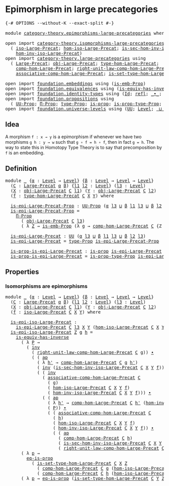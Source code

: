 # Epimorphism in large precategories

<pre class="Agda"><a id="47" class="Symbol">{-#</a> <a id="51" class="Keyword">OPTIONS</a> <a id="59" class="Pragma">--without-K</a> <a id="71" class="Pragma">--exact-split</a> <a id="85" class="Symbol">#-}</a>

<a id="90" class="Keyword">module</a> <a id="97" href="category-theory.epimorphisms-large-precategories.html" class="Module">category-theory.epimorphisms-large-precategories</a> <a id="146" class="Keyword">where</a>

<a id="153" class="Keyword">open</a> <a id="158" class="Keyword">import</a> <a id="165" href="category-theory.isomorphisms-large-precategories.html" class="Module">category-theory.isomorphisms-large-precategories</a> <a id="214" class="Keyword">using</a>
  <a id="222" class="Symbol">(</a> <a id="224" href="category-theory.isomorphisms-large-precategories.html#1875" class="Function">iso-Large-Precat</a><a id="240" class="Symbol">;</a> <a id="242" href="category-theory.isomorphisms-large-precategories.html#2021" class="Function">hom-iso-Large-Precat</a><a id="262" class="Symbol">;</a> <a id="264" href="category-theory.isomorphisms-large-precategories.html#2396" class="Function">is-sec-hom-inv-iso-Large-Precat</a><a id="295" class="Symbol">;</a>
    <a id="301" href="category-theory.isomorphisms-large-precategories.html#2276" class="Function">hom-inv-iso-Large-Precat</a><a id="325" class="Symbol">)</a>
<a id="327" class="Keyword">open</a> <a id="332" class="Keyword">import</a> <a id="339" href="category-theory.large-precategories.html" class="Module">category-theory.large-precategories</a> <a id="375" class="Keyword">using</a>
  <a id="383" class="Symbol">(</a> <a id="385" href="category-theory.large-precategories.html#654" class="Record">Large-Precat</a><a id="397" class="Symbol">;</a> <a id="399" href="category-theory.large-precategories.html#772" class="Field">obj-Large-Precat</a><a id="415" class="Symbol">;</a> <a id="417" href="category-theory.large-precategories.html#2369" class="Function">type-hom-Large-Precat</a><a id="438" class="Symbol">;</a>
    <a id="444" href="category-theory.large-precategories.html#938" class="Field">comp-hom-Large-Precat</a><a id="465" class="Symbol">;</a> <a id="467" href="category-theory.large-precategories.html#1956" class="Field">right-unit-law-comp-hom-Large-Precat</a><a id="503" class="Symbol">;</a>
    <a id="509" href="category-theory.large-precategories.html#1294" class="Field">associative-comp-hom-Large-Precat</a><a id="542" class="Symbol">;</a> <a id="544" href="category-theory.large-precategories.html#2469" class="Function">is-set-type-hom-Large-Precat</a><a id="572" class="Symbol">)</a>

<a id="575" class="Keyword">open</a> <a id="580" class="Keyword">import</a> <a id="587" href="foundation.embeddings.html" class="Module">foundation.embeddings</a> <a id="609" class="Keyword">using</a> <a id="615" class="Symbol">(</a><a id="616" href="foundation.embeddings.html#1916" class="Function">is-emb-Prop</a><a id="627" class="Symbol">)</a>
<a id="629" class="Keyword">open</a> <a id="634" class="Keyword">import</a> <a id="641" href="foundation.equivalences.html" class="Module">foundation.equivalences</a> <a id="665" class="Keyword">using</a> <a id="671" class="Symbol">(</a><a id="672" href="foundation-core.equivalences.html#2999" class="Function">is-equiv-has-inverse</a><a id="692" class="Symbol">)</a>
<a id="694" class="Keyword">open</a> <a id="699" class="Keyword">import</a> <a id="706" href="foundation.identity-types.html" class="Module">foundation.identity-types</a> <a id="732" class="Keyword">using</a> <a id="738" class="Symbol">(</a><a id="739" href="foundation-core.identity-types.html#641" class="Datatype">Id</a><a id="741" class="Symbol">;</a> <a id="743" href="foundation-core.identity-types.html#694" class="InductiveConstructor">refl</a><a id="747" class="Symbol">;</a> <a id="749" href="foundation-core.identity-types.html#1239" class="Function Operator">_∙_</a><a id="752" class="Symbol">;</a> <a id="754" href="foundation-core.identity-types.html#2853" class="Function">ap</a><a id="756" class="Symbol">;</a> <a id="758" href="foundation-core.identity-types.html#1552" class="Function">inv</a><a id="761" class="Symbol">)</a>
<a id="763" class="Keyword">open</a> <a id="768" class="Keyword">import</a> <a id="775" href="foundation.propositions.html" class="Module">foundation.propositions</a> <a id="799" class="Keyword">using</a>
  <a id="807" class="Symbol">(</a> <a id="809" href="foundation-core.propositions.html#1380" class="Function">UU-Prop</a><a id="816" class="Symbol">;</a> <a id="818" href="foundation-core.propositions.html#6683" class="Function">Π-Prop</a><a id="824" class="Symbol">;</a> <a id="826" href="foundation-core.propositions.html#1482" class="Function">type-Prop</a><a id="835" class="Symbol">;</a> <a id="837" href="foundation-core.propositions.html#1295" class="Function">is-prop</a><a id="844" class="Symbol">;</a> <a id="846" href="foundation-core.propositions.html#1549" class="Function">is-prop-type-Prop</a><a id="863" class="Symbol">;</a> <a id="865" href="foundation-core.propositions.html#2707" class="Function">eq-is-prop</a><a id="875" class="Symbol">)</a>
<a id="877" class="Keyword">open</a> <a id="882" class="Keyword">import</a> <a id="889" href="foundation.universe-levels.html" class="Module">foundation.universe-levels</a> <a id="916" class="Keyword">using</a> <a id="922" class="Symbol">(</a><a id="923" href="foundation-core.universe-levels.html#222" class="Primitive">UU</a><a id="925" class="Symbol">;</a> <a id="927" href="Agda.Primitive.html#597" class="Postulate">Level</a><a id="932" class="Symbol">;</a> <a id="934" href="Agda.Primitive.html#810" class="Primitive Operator">_⊔_</a><a id="937" class="Symbol">)</a>
</pre>
## Idea

A morphism `f : x → y` is a epimorphism if whenever we have two morphisms `g h : y → w` such that `g ∘ f = h ∘ f`, then in fact `g = h`. The way to state this in Homotopy Type Theory is to say that precomposition by `f` is an embedding.

## Definition

<pre class="Agda"><a id="1214" class="Keyword">module</a> <a id="1221" href="category-theory.epimorphisms-large-precategories.html#1221" class="Module">_</a> <a id="1223" class="Symbol">{</a><a id="1224" href="category-theory.epimorphisms-large-precategories.html#1224" class="Bound">α</a> <a id="1226" class="Symbol">:</a> <a id="1228" href="Agda.Primitive.html#597" class="Postulate">Level</a> <a id="1234" class="Symbol">→</a> <a id="1236" href="Agda.Primitive.html#597" class="Postulate">Level</a><a id="1241" class="Symbol">}</a> <a id="1243" class="Symbol">{</a><a id="1244" href="category-theory.epimorphisms-large-precategories.html#1244" class="Bound">β</a> <a id="1246" class="Symbol">:</a> <a id="1248" href="Agda.Primitive.html#597" class="Postulate">Level</a> <a id="1254" class="Symbol">→</a> <a id="1256" href="Agda.Primitive.html#597" class="Postulate">Level</a> <a id="1262" class="Symbol">→</a> <a id="1264" href="Agda.Primitive.html#597" class="Postulate">Level</a><a id="1269" class="Symbol">}</a>
  <a id="1273" class="Symbol">(</a><a id="1274" href="category-theory.epimorphisms-large-precategories.html#1274" class="Bound">C</a> <a id="1276" class="Symbol">:</a> <a id="1278" href="category-theory.large-precategories.html#654" class="Record">Large-Precat</a> <a id="1291" href="category-theory.epimorphisms-large-precategories.html#1224" class="Bound">α</a> <a id="1293" href="category-theory.epimorphisms-large-precategories.html#1244" class="Bound">β</a><a id="1294" class="Symbol">)</a> <a id="1296" class="Symbol">{</a><a id="1297" href="category-theory.epimorphisms-large-precategories.html#1297" class="Bound">l1</a> <a id="1300" href="category-theory.epimorphisms-large-precategories.html#1300" class="Bound">l2</a> <a id="1303" class="Symbol">:</a> <a id="1305" href="Agda.Primitive.html#597" class="Postulate">Level</a><a id="1310" class="Symbol">}</a> <a id="1312" class="Symbol">(</a><a id="1313" href="category-theory.epimorphisms-large-precategories.html#1313" class="Bound">l3</a> <a id="1316" class="Symbol">:</a> <a id="1318" href="Agda.Primitive.html#597" class="Postulate">Level</a><a id="1323" class="Symbol">)</a>
  <a id="1327" class="Symbol">(</a><a id="1328" href="category-theory.epimorphisms-large-precategories.html#1328" class="Bound">X</a> <a id="1330" class="Symbol">:</a> <a id="1332" href="category-theory.large-precategories.html#772" class="Field">obj-Large-Precat</a> <a id="1349" href="category-theory.epimorphisms-large-precategories.html#1274" class="Bound">C</a> <a id="1351" href="category-theory.epimorphisms-large-precategories.html#1297" class="Bound">l1</a><a id="1353" class="Symbol">)</a> <a id="1355" class="Symbol">(</a><a id="1356" href="category-theory.epimorphisms-large-precategories.html#1356" class="Bound">Y</a> <a id="1358" class="Symbol">:</a> <a id="1360" href="category-theory.large-precategories.html#772" class="Field">obj-Large-Precat</a> <a id="1377" href="category-theory.epimorphisms-large-precategories.html#1274" class="Bound">C</a> <a id="1379" href="category-theory.epimorphisms-large-precategories.html#1300" class="Bound">l2</a><a id="1381" class="Symbol">)</a>
  <a id="1385" class="Symbol">(</a><a id="1386" href="category-theory.epimorphisms-large-precategories.html#1386" class="Bound">f</a> <a id="1388" class="Symbol">:</a> <a id="1390" href="category-theory.large-precategories.html#2369" class="Function">type-hom-Large-Precat</a> <a id="1412" href="category-theory.epimorphisms-large-precategories.html#1274" class="Bound">C</a> <a id="1414" href="category-theory.epimorphisms-large-precategories.html#1328" class="Bound">X</a> <a id="1416" href="category-theory.epimorphisms-large-precategories.html#1356" class="Bound">Y</a><a id="1417" class="Symbol">)</a> <a id="1419" class="Keyword">where</a>

  <a id="1428" href="category-theory.epimorphisms-large-precategories.html#1428" class="Function">is-epi-Large-Precat-Prop</a> <a id="1453" class="Symbol">:</a> <a id="1455" href="foundation-core.propositions.html#1380" class="Function">UU-Prop</a> <a id="1463" class="Symbol">(</a><a id="1464" href="category-theory.epimorphisms-large-precategories.html#1224" class="Bound">α</a> <a id="1466" href="category-theory.epimorphisms-large-precategories.html#1313" class="Bound">l3</a> <a id="1469" href="Agda.Primitive.html#810" class="Primitive Operator">⊔</a> <a id="1471" href="category-theory.epimorphisms-large-precategories.html#1244" class="Bound">β</a> <a id="1473" href="category-theory.epimorphisms-large-precategories.html#1297" class="Bound">l1</a> <a id="1476" href="category-theory.epimorphisms-large-precategories.html#1313" class="Bound">l3</a> <a id="1479" href="Agda.Primitive.html#810" class="Primitive Operator">⊔</a> <a id="1481" href="category-theory.epimorphisms-large-precategories.html#1244" class="Bound">β</a> <a id="1483" href="category-theory.epimorphisms-large-precategories.html#1300" class="Bound">l2</a> <a id="1486" href="category-theory.epimorphisms-large-precategories.html#1313" class="Bound">l3</a><a id="1488" class="Symbol">)</a>
  <a id="1492" href="category-theory.epimorphisms-large-precategories.html#1428" class="Function">is-epi-Large-Precat-Prop</a> <a id="1517" class="Symbol">=</a>
    <a id="1523" href="foundation-core.propositions.html#6683" class="Function">Π-Prop</a>
      <a id="1536" class="Symbol">(</a> <a id="1538" href="category-theory.large-precategories.html#772" class="Field">obj-Large-Precat</a> <a id="1555" href="category-theory.epimorphisms-large-precategories.html#1274" class="Bound">C</a> <a id="1557" href="category-theory.epimorphisms-large-precategories.html#1313" class="Bound">l3</a><a id="1559" class="Symbol">)</a>
      <a id="1567" class="Symbol">(</a> <a id="1569" class="Symbol">λ</a> <a id="1571" href="category-theory.epimorphisms-large-precategories.html#1571" class="Bound">Z</a> <a id="1573" class="Symbol">→</a> <a id="1575" href="foundation.embeddings.html#1916" class="Function">is-emb-Prop</a> <a id="1587" class="Symbol">(λ</a> <a id="1590" href="category-theory.epimorphisms-large-precategories.html#1590" class="Bound">g</a> <a id="1592" class="Symbol">→</a> <a id="1594" href="category-theory.large-precategories.html#938" class="Field">comp-hom-Large-Precat</a> <a id="1616" href="category-theory.epimorphisms-large-precategories.html#1274" class="Bound">C</a> <a id="1618" class="Symbol">{</a><a id="1619" class="Argument">Z</a> <a id="1621" class="Symbol">=</a> <a id="1623" href="category-theory.epimorphisms-large-precategories.html#1571" class="Bound">Z</a><a id="1624" class="Symbol">}</a> <a id="1626" href="category-theory.epimorphisms-large-precategories.html#1590" class="Bound">g</a> <a id="1628" href="category-theory.epimorphisms-large-precategories.html#1386" class="Bound">f</a><a id="1629" class="Symbol">))</a>

  <a id="1635" href="category-theory.epimorphisms-large-precategories.html#1635" class="Function">is-epi-Large-Precat</a> <a id="1655" class="Symbol">:</a> <a id="1657" href="foundation-core.universe-levels.html#222" class="Primitive">UU</a> <a id="1660" class="Symbol">(</a><a id="1661" href="category-theory.epimorphisms-large-precategories.html#1224" class="Bound">α</a> <a id="1663" href="category-theory.epimorphisms-large-precategories.html#1313" class="Bound">l3</a> <a id="1666" href="Agda.Primitive.html#810" class="Primitive Operator">⊔</a> <a id="1668" href="category-theory.epimorphisms-large-precategories.html#1244" class="Bound">β</a> <a id="1670" href="category-theory.epimorphisms-large-precategories.html#1297" class="Bound">l1</a> <a id="1673" href="category-theory.epimorphisms-large-precategories.html#1313" class="Bound">l3</a> <a id="1676" href="Agda.Primitive.html#810" class="Primitive Operator">⊔</a> <a id="1678" href="category-theory.epimorphisms-large-precategories.html#1244" class="Bound">β</a> <a id="1680" href="category-theory.epimorphisms-large-precategories.html#1300" class="Bound">l2</a> <a id="1683" href="category-theory.epimorphisms-large-precategories.html#1313" class="Bound">l3</a><a id="1685" class="Symbol">)</a>
  <a id="1689" href="category-theory.epimorphisms-large-precategories.html#1635" class="Function">is-epi-Large-Precat</a> <a id="1709" class="Symbol">=</a> <a id="1711" href="foundation-core.propositions.html#1482" class="Function">type-Prop</a> <a id="1721" href="category-theory.epimorphisms-large-precategories.html#1428" class="Function">is-epi-Large-Precat-Prop</a>

  <a id="1749" href="category-theory.epimorphisms-large-precategories.html#1749" class="Function">is-prop-is-epi-Large-Precat</a> <a id="1777" class="Symbol">:</a> <a id="1779" href="foundation-core.propositions.html#1295" class="Function">is-prop</a> <a id="1787" href="category-theory.epimorphisms-large-precategories.html#1635" class="Function">is-epi-Large-Precat</a>
  <a id="1809" href="category-theory.epimorphisms-large-precategories.html#1749" class="Function">is-prop-is-epi-Large-Precat</a> <a id="1837" class="Symbol">=</a> <a id="1839" href="foundation-core.propositions.html#1549" class="Function">is-prop-type-Prop</a> <a id="1857" href="category-theory.epimorphisms-large-precategories.html#1428" class="Function">is-epi-Large-Precat-Prop</a>
</pre>
## Properties

### Isomorphisms are epimorphisms

<pre class="Agda"><a id="1945" class="Keyword">module</a> <a id="1952" href="category-theory.epimorphisms-large-precategories.html#1952" class="Module">_</a> <a id="1954" class="Symbol">{</a><a id="1955" href="category-theory.epimorphisms-large-precategories.html#1955" class="Bound">α</a> <a id="1957" class="Symbol">:</a> <a id="1959" href="Agda.Primitive.html#597" class="Postulate">Level</a> <a id="1965" class="Symbol">→</a> <a id="1967" href="Agda.Primitive.html#597" class="Postulate">Level</a><a id="1972" class="Symbol">}</a> <a id="1974" class="Symbol">{</a><a id="1975" href="category-theory.epimorphisms-large-precategories.html#1975" class="Bound">β</a> <a id="1977" class="Symbol">:</a> <a id="1979" href="Agda.Primitive.html#597" class="Postulate">Level</a> <a id="1985" class="Symbol">→</a> <a id="1987" href="Agda.Primitive.html#597" class="Postulate">Level</a> <a id="1993" class="Symbol">→</a> <a id="1995" href="Agda.Primitive.html#597" class="Postulate">Level</a><a id="2000" class="Symbol">}</a>
  <a id="2004" class="Symbol">(</a><a id="2005" href="category-theory.epimorphisms-large-precategories.html#2005" class="Bound">C</a> <a id="2007" class="Symbol">:</a> <a id="2009" href="category-theory.large-precategories.html#654" class="Record">Large-Precat</a> <a id="2022" href="category-theory.epimorphisms-large-precategories.html#1955" class="Bound">α</a> <a id="2024" href="category-theory.epimorphisms-large-precategories.html#1975" class="Bound">β</a><a id="2025" class="Symbol">)</a> <a id="2027" class="Symbol">{</a><a id="2028" href="category-theory.epimorphisms-large-precategories.html#2028" class="Bound">l1</a> <a id="2031" href="category-theory.epimorphisms-large-precategories.html#2031" class="Bound">l2</a> <a id="2034" class="Symbol">:</a> <a id="2036" href="Agda.Primitive.html#597" class="Postulate">Level</a><a id="2041" class="Symbol">}</a> <a id="2043" class="Symbol">(</a><a id="2044" href="category-theory.epimorphisms-large-precategories.html#2044" class="Bound">l3</a> <a id="2047" class="Symbol">:</a> <a id="2049" href="Agda.Primitive.html#597" class="Postulate">Level</a><a id="2054" class="Symbol">)</a>
  <a id="2058" class="Symbol">(</a><a id="2059" href="category-theory.epimorphisms-large-precategories.html#2059" class="Bound">X</a> <a id="2061" class="Symbol">:</a> <a id="2063" href="category-theory.large-precategories.html#772" class="Field">obj-Large-Precat</a> <a id="2080" href="category-theory.epimorphisms-large-precategories.html#2005" class="Bound">C</a> <a id="2082" href="category-theory.epimorphisms-large-precategories.html#2028" class="Bound">l1</a><a id="2084" class="Symbol">)</a> <a id="2086" class="Symbol">(</a><a id="2087" href="category-theory.epimorphisms-large-precategories.html#2087" class="Bound">Y</a> <a id="2089" class="Symbol">:</a> <a id="2091" href="category-theory.large-precategories.html#772" class="Field">obj-Large-Precat</a> <a id="2108" href="category-theory.epimorphisms-large-precategories.html#2005" class="Bound">C</a> <a id="2110" href="category-theory.epimorphisms-large-precategories.html#2031" class="Bound">l2</a><a id="2112" class="Symbol">)</a>
  <a id="2116" class="Symbol">(</a><a id="2117" href="category-theory.epimorphisms-large-precategories.html#2117" class="Bound">f</a> <a id="2119" class="Symbol">:</a> <a id="2121" href="category-theory.isomorphisms-large-precategories.html#1875" class="Function">iso-Large-Precat</a> <a id="2138" href="category-theory.epimorphisms-large-precategories.html#2005" class="Bound">C</a> <a id="2140" href="category-theory.epimorphisms-large-precategories.html#2059" class="Bound">X</a> <a id="2142" href="category-theory.epimorphisms-large-precategories.html#2087" class="Bound">Y</a><a id="2143" class="Symbol">)</a> <a id="2145" class="Keyword">where</a>

  <a id="2154" href="category-theory.epimorphisms-large-precategories.html#2154" class="Function">is-epi-iso-Large-Precat</a> <a id="2178" class="Symbol">:</a>
    <a id="2184" href="category-theory.epimorphisms-large-precategories.html#1635" class="Function">is-epi-Large-Precat</a> <a id="2204" href="category-theory.epimorphisms-large-precategories.html#2005" class="Bound">C</a> <a id="2206" href="category-theory.epimorphisms-large-precategories.html#2044" class="Bound">l3</a> <a id="2209" href="category-theory.epimorphisms-large-precategories.html#2059" class="Bound">X</a> <a id="2211" href="category-theory.epimorphisms-large-precategories.html#2087" class="Bound">Y</a> <a id="2213" class="Symbol">(</a><a id="2214" href="category-theory.isomorphisms-large-precategories.html#2021" class="Function">hom-iso-Large-Precat</a> <a id="2235" href="category-theory.epimorphisms-large-precategories.html#2005" class="Bound">C</a> <a id="2237" href="category-theory.epimorphisms-large-precategories.html#2059" class="Bound">X</a> <a id="2239" href="category-theory.epimorphisms-large-precategories.html#2087" class="Bound">Y</a> <a id="2241" href="category-theory.epimorphisms-large-precategories.html#2117" class="Bound">f</a><a id="2242" class="Symbol">)</a>
  <a id="2246" href="category-theory.epimorphisms-large-precategories.html#2154" class="Function">is-epi-iso-Large-Precat</a> <a id="2270" href="category-theory.epimorphisms-large-precategories.html#2270" class="Bound">Z</a> <a id="2272" href="category-theory.epimorphisms-large-precategories.html#2272" class="Bound">g</a> <a id="2274" href="category-theory.epimorphisms-large-precategories.html#2274" class="Bound">h</a> <a id="2276" class="Symbol">=</a>
    <a id="2282" href="foundation-core.equivalences.html#2999" class="Function">is-equiv-has-inverse</a>
      <a id="2309" class="Symbol">(</a> <a id="2311" class="Symbol">λ</a> <a id="2313" href="category-theory.epimorphisms-large-precategories.html#2313" class="Bound">P</a> <a id="2315" class="Symbol">→</a>
        <a id="2325" class="Symbol">(</a> <a id="2327" href="foundation-core.identity-types.html#1552" class="Function">inv</a>
          <a id="2341" class="Symbol">(</a> <a id="2343" href="category-theory.large-precategories.html#1956" class="Field">right-unit-law-comp-hom-Large-Precat</a> <a id="2380" href="category-theory.epimorphisms-large-precategories.html#2005" class="Bound">C</a> <a id="2382" href="category-theory.epimorphisms-large-precategories.html#2272" class="Bound">g</a><a id="2383" class="Symbol">))</a> <a id="2386" href="foundation-core.identity-types.html#1239" class="Function Operator">∙</a>
          <a id="2398" class="Symbol">(</a> <a id="2400" class="Symbol">(</a> <a id="2402" href="foundation-core.identity-types.html#2853" class="Function">ap</a>
            <a id="2417" class="Symbol">(</a> <a id="2419" class="Symbol">λ</a> <a id="2421" href="category-theory.epimorphisms-large-precategories.html#2421" class="Bound">h&#39;</a> <a id="2424" class="Symbol">→</a> <a id="2426" href="category-theory.large-precategories.html#938" class="Field">comp-hom-Large-Precat</a> <a id="2448" href="category-theory.epimorphisms-large-precategories.html#2005" class="Bound">C</a> <a id="2450" href="category-theory.epimorphisms-large-precategories.html#2272" class="Bound">g</a> <a id="2452" href="category-theory.epimorphisms-large-precategories.html#2421" class="Bound">h&#39;</a><a id="2454" class="Symbol">)</a>
            <a id="2468" class="Symbol">(</a> <a id="2470" href="foundation-core.identity-types.html#1552" class="Function">inv</a> <a id="2474" class="Symbol">(</a><a id="2475" href="category-theory.isomorphisms-large-precategories.html#2396" class="Function">is-sec-hom-inv-iso-Large-Precat</a> <a id="2507" href="category-theory.epimorphisms-large-precategories.html#2005" class="Bound">C</a> <a id="2509" href="category-theory.epimorphisms-large-precategories.html#2059" class="Bound">X</a> <a id="2511" href="category-theory.epimorphisms-large-precategories.html#2087" class="Bound">Y</a> <a id="2513" href="category-theory.epimorphisms-large-precategories.html#2117" class="Bound">f</a><a id="2514" class="Symbol">)))</a> <a id="2518" href="foundation-core.identity-types.html#1239" class="Function Operator">∙</a>
            <a id="2532" class="Symbol">(</a> <a id="2534" class="Symbol">(</a> <a id="2536" href="foundation-core.identity-types.html#1552" class="Function">inv</a>
              <a id="2554" class="Symbol">(</a> <a id="2556" href="category-theory.large-precategories.html#1294" class="Field">associative-comp-hom-Large-Precat</a> <a id="2590" href="category-theory.epimorphisms-large-precategories.html#2005" class="Bound">C</a>
                <a id="2608" class="Symbol">(</a> <a id="2610" href="category-theory.epimorphisms-large-precategories.html#2272" class="Bound">g</a><a id="2611" class="Symbol">)</a>
                <a id="2629" class="Symbol">(</a> <a id="2631" href="category-theory.isomorphisms-large-precategories.html#2021" class="Function">hom-iso-Large-Precat</a> <a id="2652" href="category-theory.epimorphisms-large-precategories.html#2005" class="Bound">C</a> <a id="2654" href="category-theory.epimorphisms-large-precategories.html#2059" class="Bound">X</a> <a id="2656" href="category-theory.epimorphisms-large-precategories.html#2087" class="Bound">Y</a> <a id="2658" href="category-theory.epimorphisms-large-precategories.html#2117" class="Bound">f</a><a id="2659" class="Symbol">)</a>
                <a id="2677" class="Symbol">(</a> <a id="2679" href="category-theory.isomorphisms-large-precategories.html#2276" class="Function">hom-inv-iso-Large-Precat</a> <a id="2704" href="category-theory.epimorphisms-large-precategories.html#2005" class="Bound">C</a> <a id="2706" href="category-theory.epimorphisms-large-precategories.html#2059" class="Bound">X</a> <a id="2708" href="category-theory.epimorphisms-large-precategories.html#2087" class="Bound">Y</a> <a id="2710" href="category-theory.epimorphisms-large-precategories.html#2117" class="Bound">f</a><a id="2711" class="Symbol">)))</a> <a id="2715" href="foundation-core.identity-types.html#1239" class="Function Operator">∙</a>
              <a id="2731" class="Symbol">(</a> <a id="2733" class="Symbol">(</a> <a id="2735" href="foundation-core.identity-types.html#2853" class="Function">ap</a>
                <a id="2754" class="Symbol">(</a> <a id="2756" class="Symbol">λ</a> <a id="2758" href="category-theory.epimorphisms-large-precategories.html#2758" class="Bound">h&#39;</a> <a id="2761" class="Symbol">→</a> <a id="2763" href="category-theory.large-precategories.html#938" class="Field">comp-hom-Large-Precat</a> <a id="2785" href="category-theory.epimorphisms-large-precategories.html#2005" class="Bound">C</a> <a id="2787" href="category-theory.epimorphisms-large-precategories.html#2758" class="Bound">h&#39;</a> <a id="2790" class="Symbol">(</a><a id="2791" href="category-theory.isomorphisms-large-precategories.html#2276" class="Function">hom-inv-iso-Large-Precat</a> <a id="2816" href="category-theory.epimorphisms-large-precategories.html#2005" class="Bound">C</a> <a id="2818" href="category-theory.epimorphisms-large-precategories.html#2059" class="Bound">X</a> <a id="2820" href="category-theory.epimorphisms-large-precategories.html#2087" class="Bound">Y</a> <a id="2822" href="category-theory.epimorphisms-large-precategories.html#2117" class="Bound">f</a><a id="2823" class="Symbol">))</a>
                <a id="2842" class="Symbol">(</a> <a id="2844" href="category-theory.epimorphisms-large-precategories.html#2313" class="Bound">P</a><a id="2845" class="Symbol">))</a> <a id="2848" href="foundation-core.identity-types.html#1239" class="Function Operator">∙</a>
                <a id="2866" class="Symbol">(</a> <a id="2868" class="Symbol">(</a> <a id="2870" href="category-theory.large-precategories.html#1294" class="Field">associative-comp-hom-Large-Precat</a> <a id="2904" href="category-theory.epimorphisms-large-precategories.html#2005" class="Bound">C</a>
                  <a id="2924" class="Symbol">(</a> <a id="2926" href="category-theory.epimorphisms-large-precategories.html#2274" class="Bound">h</a><a id="2927" class="Symbol">)</a>
                  <a id="2947" class="Symbol">(</a> <a id="2949" href="category-theory.isomorphisms-large-precategories.html#2021" class="Function">hom-iso-Large-Precat</a> <a id="2970" href="category-theory.epimorphisms-large-precategories.html#2005" class="Bound">C</a> <a id="2972" href="category-theory.epimorphisms-large-precategories.html#2059" class="Bound">X</a> <a id="2974" href="category-theory.epimorphisms-large-precategories.html#2087" class="Bound">Y</a> <a id="2976" href="category-theory.epimorphisms-large-precategories.html#2117" class="Bound">f</a><a id="2977" class="Symbol">)</a>
                  <a id="2997" class="Symbol">(</a> <a id="2999" href="category-theory.isomorphisms-large-precategories.html#2276" class="Function">hom-inv-iso-Large-Precat</a> <a id="3024" href="category-theory.epimorphisms-large-precategories.html#2005" class="Bound">C</a> <a id="3026" href="category-theory.epimorphisms-large-precategories.html#2059" class="Bound">X</a> <a id="3028" href="category-theory.epimorphisms-large-precategories.html#2087" class="Bound">Y</a> <a id="3030" href="category-theory.epimorphisms-large-precategories.html#2117" class="Bound">f</a><a id="3031" class="Symbol">))</a> <a id="3034" href="foundation-core.identity-types.html#1239" class="Function Operator">∙</a>
                  <a id="3054" class="Symbol">(</a> <a id="3056" class="Symbol">(</a> <a id="3058" href="foundation-core.identity-types.html#2853" class="Function">ap</a>
                    <a id="3081" class="Symbol">(</a> <a id="3083" href="category-theory.large-precategories.html#938" class="Field">comp-hom-Large-Precat</a> <a id="3105" href="category-theory.epimorphisms-large-precategories.html#2005" class="Bound">C</a> <a id="3107" href="category-theory.epimorphisms-large-precategories.html#2274" class="Bound">h</a><a id="3108" class="Symbol">)</a>
                    <a id="3130" class="Symbol">(</a> <a id="3132" href="category-theory.isomorphisms-large-precategories.html#2396" class="Function">is-sec-hom-inv-iso-Large-Precat</a> <a id="3164" href="category-theory.epimorphisms-large-precategories.html#2005" class="Bound">C</a> <a id="3166" href="category-theory.epimorphisms-large-precategories.html#2059" class="Bound">X</a> <a id="3168" href="category-theory.epimorphisms-large-precategories.html#2087" class="Bound">Y</a> <a id="3170" href="category-theory.epimorphisms-large-precategories.html#2117" class="Bound">f</a><a id="3171" class="Symbol">))</a> <a id="3174" href="foundation-core.identity-types.html#1239" class="Function Operator">∙</a>
                    <a id="3196" class="Symbol">(</a> <a id="3198" href="category-theory.large-precategories.html#1956" class="Field">right-unit-law-comp-hom-Large-Precat</a> <a id="3235" href="category-theory.epimorphisms-large-precategories.html#2005" class="Bound">C</a> <a id="3237" href="category-theory.epimorphisms-large-precategories.html#2274" class="Bound">h</a><a id="3238" class="Symbol">)))))))</a>
      <a id="3252" class="Symbol">(</a> <a id="3254" class="Symbol">λ</a> <a id="3256" href="category-theory.epimorphisms-large-precategories.html#3256" class="Bound">p</a> <a id="3258" class="Symbol">→</a>
        <a id="3268" href="foundation-core.propositions.html#2707" class="Function">eq-is-prop</a>
          <a id="3289" class="Symbol">(</a> <a id="3291" href="category-theory.large-precategories.html#2469" class="Function">is-set-type-hom-Large-Precat</a> <a id="3320" href="category-theory.epimorphisms-large-precategories.html#2005" class="Bound">C</a> <a id="3322" href="category-theory.epimorphisms-large-precategories.html#2059" class="Bound">X</a> <a id="3324" href="category-theory.epimorphisms-large-precategories.html#2270" class="Bound">Z</a>
            <a id="3338" class="Symbol">(</a> <a id="3340" href="category-theory.large-precategories.html#938" class="Field">comp-hom-Large-Precat</a> <a id="3362" href="category-theory.epimorphisms-large-precategories.html#2005" class="Bound">C</a> <a id="3364" href="category-theory.epimorphisms-large-precategories.html#2272" class="Bound">g</a> <a id="3366" class="Symbol">(</a><a id="3367" href="category-theory.isomorphisms-large-precategories.html#2021" class="Function">hom-iso-Large-Precat</a> <a id="3388" href="category-theory.epimorphisms-large-precategories.html#2005" class="Bound">C</a> <a id="3390" href="category-theory.epimorphisms-large-precategories.html#2059" class="Bound">X</a> <a id="3392" href="category-theory.epimorphisms-large-precategories.html#2087" class="Bound">Y</a> <a id="3394" href="category-theory.epimorphisms-large-precategories.html#2117" class="Bound">f</a><a id="3395" class="Symbol">))</a>
            <a id="3410" class="Symbol">(</a> <a id="3412" href="category-theory.large-precategories.html#938" class="Field">comp-hom-Large-Precat</a> <a id="3434" href="category-theory.epimorphisms-large-precategories.html#2005" class="Bound">C</a> <a id="3436" href="category-theory.epimorphisms-large-precategories.html#2274" class="Bound">h</a> <a id="3438" class="Symbol">(</a><a id="3439" href="category-theory.isomorphisms-large-precategories.html#2021" class="Function">hom-iso-Large-Precat</a> <a id="3460" href="category-theory.epimorphisms-large-precategories.html#2005" class="Bound">C</a> <a id="3462" href="category-theory.epimorphisms-large-precategories.html#2059" class="Bound">X</a> <a id="3464" href="category-theory.epimorphisms-large-precategories.html#2087" class="Bound">Y</a> <a id="3466" href="category-theory.epimorphisms-large-precategories.html#2117" class="Bound">f</a><a id="3467" class="Symbol">))))</a>
      <a id="3478" class="Symbol">(</a> <a id="3480" class="Symbol">λ</a> <a id="3482" href="category-theory.epimorphisms-large-precategories.html#3482" class="Bound">p</a> <a id="3484" class="Symbol">→</a> <a id="3486" href="foundation-core.propositions.html#2707" class="Function">eq-is-prop</a> <a id="3497" class="Symbol">(</a><a id="3498" href="category-theory.large-precategories.html#2469" class="Function">is-set-type-hom-Large-Precat</a> <a id="3527" href="category-theory.epimorphisms-large-precategories.html#2005" class="Bound">C</a> <a id="3529" href="category-theory.epimorphisms-large-precategories.html#2087" class="Bound">Y</a> <a id="3531" href="category-theory.epimorphisms-large-precategories.html#2270" class="Bound">Z</a> <a id="3533" href="category-theory.epimorphisms-large-precategories.html#2272" class="Bound">g</a> <a id="3535" href="category-theory.epimorphisms-large-precategories.html#2274" class="Bound">h</a><a id="3536" class="Symbol">))</a>
</pre>